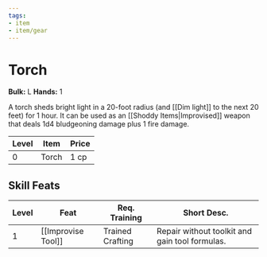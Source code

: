 ```yaml
---
tags:
- item
- item/gear
---
```

# Torch

**Bulk:** L
**Hands:** 1

A torch sheds bright light in a 20-foot radius (and [[Dim light]] to the next 20 feet) for 1 hour. 
It can be used as an [[Shoddy Items|Improvised]] weapon that deals 1d4 bludgeoning damage plus 1 fire damage.

| **Level** | **Item** | **Price** |
| --------- | -------- | --------- |
| 0         | Torch    | 1 cp      |

## Skill Feats

| Level | Feat               | Req. Training    | Short Desc.                                    |
| ----- | ------------------ | ---------------- | ---------------------------------------------- |
| 1     | [[Improvise Tool]] | Trained Crafting | Repair without toolkit and gain tool formulas. |

